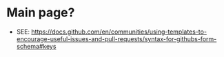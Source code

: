 # Main page?


- SEE: https://docs.github.com/en/communities/using-templates-to-encourage-useful-issues-and-pull-requests/syntax-for-githubs-form-schema#keys